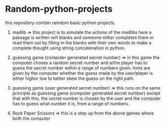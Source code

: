 # Random-python-projects
this repository contain ramdom basic python projects.

1. madlib => this project is to simulate the actions of the madlibs here a 		passage
	is written wih blanks and someone either completes them or read them 
	out by filling in the blanks with thier own words to make a
	complete thought using string concatenation in python.
	
	
2. guessing game (computer generated secret number) => in this game the 		computer choses a 
	random secret number and a/the player has to guess the 
	secret number within a range of numbers given. hints are given by the
	computer whether the guess made by the user/player is either highor 
	low to better skew the guess on the right path.
	
3. guessing game (user generated secret number) => this runs on the same 		principle
	as guessing game (computer generated secret number) except that with this,
	the secret number is chosen by the user and the computer has to 
	guess what number it is, from a range of numbers.

4. Rock Paper Scissors =>  this is a step up from the above games where 		both the computer